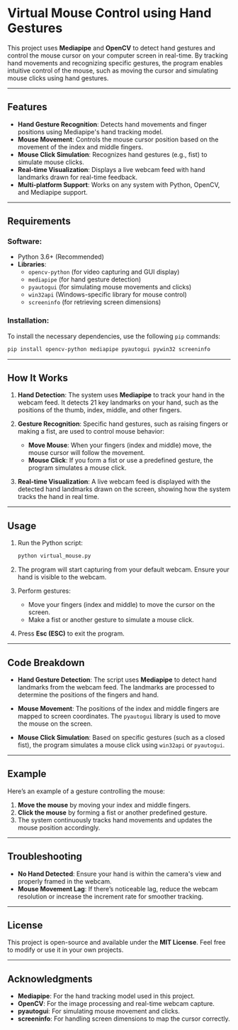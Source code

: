 # Virtual Mouse Control using Hand Gestures

This project uses **Mediapipe** and **OpenCV** to detect hand gestures and control the mouse cursor on your computer screen in real-time. By tracking hand movements and recognizing specific gestures, the program enables intuitive control of the mouse, such as moving the cursor and simulating mouse clicks using hand gestures.

---

## Features

- **Hand Gesture Recognition**: Detects hand movements and finger positions using Mediapipe's hand tracking model.
- **Mouse Movement**: Controls the mouse cursor position based on the movement of the index and middle fingers.
- **Mouse Click Simulation**: Recognizes hand gestures (e.g., fist) to simulate mouse clicks.
- **Real-time Visualization**: Displays a live webcam feed with hand landmarks drawn for real-time feedback.
- **Multi-platform Support**: Works on any system with Python, OpenCV, and Mediapipe support.

---

## Requirements

### Software:
- Python 3.6+ (Recommended)
- **Libraries**:
  - `opencv-python` (for video capturing and GUI display)
  - `mediapipe` (for hand gesture detection)
  - `pyautogui` (for simulating mouse movements and clicks)
  - `win32api` (Windows-specific library for mouse control)
  - `screeninfo` (for retrieving screen dimensions)

### Installation:

To install the necessary dependencies, use the following `pip` commands:

```bash
pip install opencv-python mediapipe pyautogui pywin32 screeninfo
```

---

## How It Works

1. **Hand Detection**: The system uses **Mediapipe** to track your hand in the webcam feed. It detects 21 key landmarks on your hand, such as the positions of the thumb, index, middle, and other fingers.
  
2. **Gesture Recognition**: Specific hand gestures, such as raising fingers or making a fist, are used to control mouse behavior:
   - **Move Mouse**: When your fingers (index and middle) move, the mouse cursor will follow the movement.
   - **Mouse Click**: If you form a fist or use a predefined gesture, the program simulates a mouse click.
  
3. **Real-time Visualization**: A live webcam feed is displayed with the detected hand landmarks drawn on the screen, showing how the system tracks the hand in real time.

---

## Usage

1. Run the Python script:

   ```bash
   python virtual_mouse.py
   ```

2. The program will start capturing from your default webcam. Ensure your hand is visible to the webcam.
3. Perform gestures:
   - Move your fingers (index and middle) to move the cursor on the screen.
   - Make a fist or another gesture to simulate a mouse click.
4. Press **Esc (ESC)** to exit the program.

---

## Code Breakdown

- **Hand Gesture Detection**:
  The script uses **Mediapipe** to detect hand landmarks from the webcam feed. The landmarks are processed to determine the positions of the fingers and hand.

- **Mouse Movement**:
  The positions of the index and middle fingers are mapped to screen coordinates. The `pyautogui` library is used to move the mouse on the screen.

- **Mouse Click Simulation**:
  Based on specific gestures (such as a closed fist), the program simulates a mouse click using `win32api` or `pyautogui`.

---

## Example

Here’s an example of a gesture controlling the mouse:

1. **Move the mouse** by moving your index and middle fingers.
2. **Click the mouse** by forming a fist or another predefined gesture.
3. The system continuously tracks hand movements and updates the mouse position accordingly.

---

## Troubleshooting

- **No Hand Detected**: Ensure your hand is within the camera's view and properly framed in the webcam.
- **Mouse Movement Lag**: If there’s noticeable lag, reduce the webcam resolution or increase the increment rate for smoother tracking.
  
---

## License

This project is open-source and available under the **MIT License**. Feel free to modify or use it in your own projects.

---

## Acknowledgments

- **Mediapipe**: For the hand tracking model used in this project.
- **OpenCV**: For the image processing and real-time webcam capture.
- **pyautogui**: For simulating mouse movement and clicks.
- **screeninfo**: For handling screen dimensions to map the cursor correctly.
